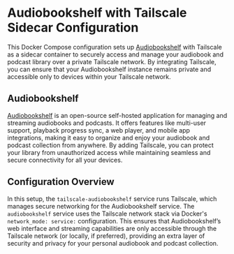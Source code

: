 # Audiobookshelf with Tailscale Sidecar Configuration

This Docker Compose configuration sets up [Audiobookshelf](https://github.com/advplyr/audiobookshelf) with Tailscale as a sidecar container to securely access and manage your audiobook and podcast library over a private Tailscale network. By integrating Tailscale, you can ensure that your Audiobookshelf instance remains private and accessible only to devices within your Tailscale network.

## Audiobookshelf

[Audiobookshelf](https://github.com/advplyr/audiobookshelf) is an open-source self-hosted application for managing and streaming audiobooks and podcasts. It offers features like multi-user support, playback progress sync, a web player, and mobile app integrations, making it easy to organize and enjoy your audiobook and podcast collection from anywhere. By adding Tailscale, you can protect your library from unauthorized access while maintaining seamless and secure connectivity for all your devices.

## Configuration Overview

In this setup, the `tailscale-audiobookshelf` service runs Tailscale, which manages secure networking for the Audiobookshelf service. The `audiobookshelf` service uses the Tailscale network stack via Docker's `network_mode: service:` configuration. This ensures that Audiobookshelf’s web interface and streaming capabilities are only accessible through the Tailscale network (or locally, if preferred), providing an extra layer of security and privacy for your personal audiobook and podcast collection.
